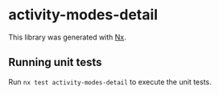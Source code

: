 # activity-modes-detail

This library was generated with [Nx](https://nx.dev).

## Running unit tests

Run `nx test activity-modes-detail` to execute the unit tests.
